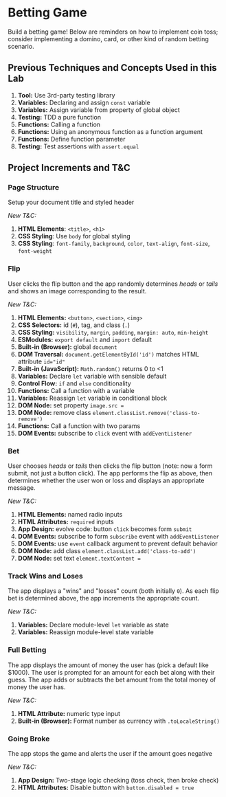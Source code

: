 Betting Game
===

Build a betting game! Below are reminders on how to implement coin toss; consider implementing a domino, card, or other kind of random betting scenario.

## Previous Techniques and Concepts Used in this Lab

1. **Tool:** Use 3rd-party testing library
1. **Variables:** Declaring and assign `const` variable
1. **Variables:** Assign variable from property of global object
1. **Testing:** TDD a pure function
1. **Functions:** Calling a function
1. **Functions:** Using an anonymous function as a function argument
1. **Functions:** Define function parameter
1. **Testing:** Test assertions with `assert.equal`

## Project Increments and T&C

### Page Structure

Setup your document title and styled header

_New T&C:_

1. **HTML Elements**: `<title>`, `<h1>`
1. **CSS Styling**: Use `body` for global styling
1. **CSS Styling**: `font-family`, `background`, `color`, `text-align`, `font-size`, `font-weight`

### Flip

User clicks the flip button and the app randomly determines _heads_ or _tails_ and shows an image corresponding to the result.

_New T&C:_

1. **HTML Elements:** `<button>`, `<section>`, `<img>`
1. **CSS Selectors:** id (`#`), tag, and class (`.`)
1. **CSS Styling:** `visibility`, `margin`, `padding`,
`margin: auto`, `min-height`
1. **ESModules:** `export default` and `import` default
1. **Built-in (Browser):** global `document`
1. **DOM Traversal:** `document.getElementById('id')` matches HTML attribute `id="id"`
1. **Built-in (JavaScript):** `Math.random()` returns 0 to <1
1. **Variables:** Declare `let` variable with sensible default
1. **Control Flow:** `if` and `else` conditionality
1. **Functions:** Call a function with a variable
1. **Variables:** Reassign `let` variable in conditional block
1. **DOM Node:** set property `image.src =`
1. **DOM Node:** remove class `element.classList.remove('class-to-remove')`
1. **Functions:** Call a function with two params
1. **DOM Events:** subscribe to `click` event with `addEventListener`

### Bet

User chooses _heads_ or _tails_ then clicks the flip button (note: now a form submit, not just a button click). The app performs the flip as above, then determines whether the user won or loss and displays an appropriate message.

_New T&C:_

1. **HTML Elements:** named radio inputs
1. **HTML Attributes:** `required` inputs
1. **App Design:** evolve code: button `click` becomes form `submit`
1. **DOM Events:** subscribe to form `subscribe` event with `addEventListener`
1. **DOM Events:** use `event` callback argument to prevent default behavior
1. **DOM Node:** add class `element.classList.add('class-to-add')`
1. **DOM Node:** set text `element.textContent =`

### Track Wins and Loses

The app displays a "wins" and "losses" count (both initially `0`). As each flip bet is determined above, the app increments the appropriate count.

_New T&C:_

1. **Variables:** Declare module-level `let` variable as state
1. **Variables:** Reassign module-level state variable

### Full Betting

The app displays the amount of money the user has (pick a default like $1000). The user is prompted for an amount for each bet along with their guess. The app adds or subtracts the bet amount from the total money of money the user has. 

_New T&C:_

1. **HTML Attribute:** numeric type input
1. **Built-in (Browser):** Format number as currency with `.toLocaleString()`

### Going Broke 

The app stops the game and alerts the user if the amount goes negative

_New T&C:_

1. **App Design:** Two-stage logic checking (toss check, then broke check)
1. **HTML Attributes:** Disable button with `button.disabled = true`
